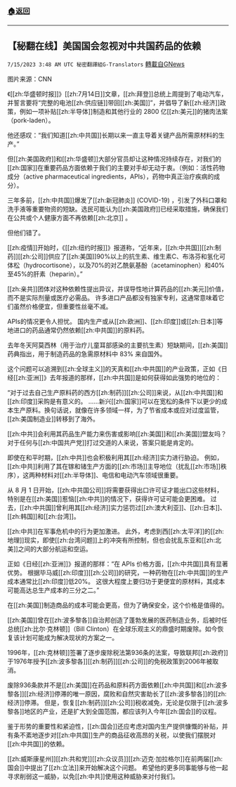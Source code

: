 ###  [:house:返回](README.md)
---


## 【秘翻在线】美国国会忽视对中共国药品的依赖
`7/15/2023 3:48 AM UTC 秘密翻譯組G-Translators` [轉載自GNews](https://gnews.org/articles/1462073)

图片来源：CNN

《[[zh:华盛顿时报]]》[[zh:7月14日]]文章，[[zh:拜登]]总统上周提到了电动汽车，并誓言要将“完整的电池[[zh:供应链]]带回[[zh:美国]]”，并倡导了新[[zh:经济]]政策，例如一项补贴[[zh:半导体]]制造和其他行业的 2800 亿[[zh:美元]]的猪肉法案（pork-laden）。

他还感叹：“我们知道[[zh:中共国]]长期以来一直主导着关键产品所需原材料的生产。”

但[[zh:美国政府]]和[[zh:华盛顿]]大部分官员却让这种情况持续存在，对我们的[[zh:国家]]在重要药品方面依赖于我们的主要对手却无动于衷。（例如：活性药物成分（active pharmaceutical ingredients，APIs），药物中真正治疗疾病的成分）。

三年多前，[[zh:中共国]]爆发了[[zh:新冠肺炎]] (COVID-19) ，引发了外科口罩和洗手液等重要物资的短缺。选民可能认为[[zh:美国政府]]已经采取措施，确保我们在公共或个人健康方面不再依赖[[zh:北京]] 。

但他们错了。

[[zh:疫情]]开始时，《[[zh:纽约时报]]》报道称，“近年来，[[zh:中共国]][[zh:制药]][[zh:公司]]供应了[[zh:美国]]90%以上的抗生素、维生素C、布洛芬和氢化可体松（hydrocortisone），以及70%的对乙酰氨基酚（acetaminophen）和40%至45%的肝素（heparin）。”

[[zh:亲共]]团体对这种依赖性提出异议，并误导性地计算药品的[[zh:美元]]价值，而不是实际剂量或医疗必需品。 许多进口产品都没有独家专利，这通常意味着它们虽然价格便宜，但重要性丝毫不减。

APIs的情况更令人担忧。 国内生产或从[[zh:欧洲]]、[[zh:印度]]或[[zh:日本]]等地进口的药品通常仍然依赖[[zh:中共国]]的原料药。

去年冬天阿莫西林（用于治疗儿童耳部感染的主要抗生素）短缺期间，[[zh:美国]]药典指出，用于制造药品的急需原材料中 83% 来自国外。

这个问题可以追溯到[[zh:全球主义]]的天真和[[zh:中共国]]的产业政策，正如《日经[[zh:亚洲]]》去年报道的那样，[[zh:中共国]]是如何获得如此强势的地位的：

“对于过去自己生产原料药的西方[[zh:制药]][[zh:公司]]来说，从[[zh:中共国]]和[[zh:印度]]采购是有意义的。  ......新兴[[zh:国家]]可以在宽松的条件下以更少的成本生产原料。换句话说，就像在许多领域一样，为了节省成本或应对过度监管，[[zh:美国制造业]]转移到了海外。

[[zh:中共]]会利用其药品生产能力来伤害或影响[[zh:美国]]和[[zh:美国]]盟友吗？ 对于任何与[[zh:中国共产党]]打过交道的人来说，答案只能是肯定的。

即使在和平时期，[[zh:中共]]也会积极利用其[[zh:经济]]实力进行胁迫。 例如，[[zh:中共]]利用了其在镓和锗生产方面的[[zh:市场]]主导地位（扰乱[[zh:市场]]秩序），这两种材料对[[zh:半导体]]、电信和电动汽车领域很重要。

从 8 月 1 日开始，[[zh:中共国公司]]将需要获得出口许可证才能出口这些材料，特别是在[[zh:美国]]惹恼[[zh:中共]]的情况下，获得许可证可能会更困难。 过去，[[zh:中共国]]曾利用其[[zh:经济]]实力惩罚过[[zh:澳大利亚]]、[[zh:日本]]、[[zh:韩国]]和[[zh:台湾]]。

[[zh:中共]]在军事危机中的行为更加激进。 此外，考虑到西[[zh:太平洋]]的[[zh:地理]]现实，即使[[zh:台湾问题]]上的冲突有所控制，但也会扰乱东亚和[[zh:北美]]之间的大部分航运和空运。

正如《日经[[zh:亚洲]]》报道的那样：“在 APIs 价格方面，[[zh:中共国]]具有显著优势。 根据毕马威[[zh:印度]][[zh:公司]]的研究，一种药物在[[zh:中共国]]的生产成本通常比[[zh:印度]]低20%。 这很大程度上要归功于更便宜的原材料，其成本可能高达总生产成本的三分之二。”

在[[zh:美国]]制造商品的成本可能会更高，但为了确保安全，这个价格是值得的。

[[zh:美国]]曾在[[zh:波多黎各]]自治邦创造了蓬勃发展的医药制造业务，后被时任总统[[zh:比尔·克林顿]]（Bill Clinton）在全球乐观主义的鼎盛时期废除。如今恢复该计划可能成为解决现状的方案之一。

1996年，[[zh:克林顿]]签署了逐步废除税法第936条的法案，导致联邦[[zh:政府]]于1976年授予[[zh:波多黎各]][[zh:制药]][[zh:公司]]的免税政策到2006年被取消。

废除936条款并不是[[zh:美国]]在药品和原料药方面依赖[[zh:中共国]]和[[zh:波多黎各]][[zh:经济]]停滞的唯一原因，腐败和自然灾害助长了[[zh:波多黎各]]的[[zh:经济]]停滞。 但是，恢复[[zh:制药]][[zh:公司]]税收减免，无论是仅限于[[zh:波多黎各]]地区的产业，还是扩大到全国范围，都应该列入今年[[zh:国会]]的议程。

鉴于形势的重要性和紧迫性，[[zh:国会]]还应考虑对国内生产提供慷慨的补贴，并有条不紊地逐步对[[zh:中共国]]生产的商品征收高昂的关税，以使我们摆脱对[[zh:中共国]]的依赖。

[[zh:威斯康星州]][[zh:共和党]][[zh:众议员]][[zh:迈克·加拉格尔]]在前两届[[zh:国会]]中提出了[[zh:立法]]来开始解决这个问题。 希望他的更多同事能够与他一起寻求削弱这一威胁，以免[[zh:中共]]使用这种威胁来对付我们。
